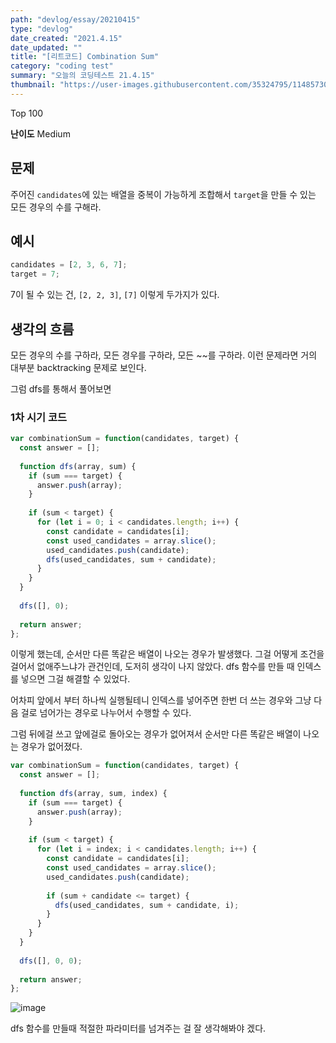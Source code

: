 ```yaml
---
path: "devlog/essay/20210415"
type: "devlog"
date_created: "2021.4.15"
date_updated: ""
title: "[리트코드] Combination Sum"
category: "coding test"
summary: "오늘의 코딩테스트 21.4.15"
thumbnail: "https://user-images.githubusercontent.com/35324795/114857300-0fbcaf80-9e23-11eb-8f19-cd60c9b507a3.png"
---
```

Top 100

**난이도** Medium

## 문제
주어진 `candidates`에 있는 배열을 중복이 가능하게 조합해서 `target`을 만들 수 있는 모든 경우의 수를 구해라.

## 예시
```js
candidates = [2, 3, 6, 7];
target = 7;
```

7이 될 수 있는 건, `[2, 2, 3]`, `[7]` 이렇게 두가지가 있다.

## 생각의 흐름

모든 경우의 수를 구하라, 모든 경우를 구하라, 모든 ~~를 구하라. 이런 문제라면 거의 대부분 backtracking 문제로 보인다.

그럼 dfs를 통해서 풀어보면

### 1차 시기 코드
```js
var combinationSum = function(candidates, target) {
  const answer = [];
  
  function dfs(array, sum) {
    if (sum === target) {
      answer.push(array);
    }
  
    if (sum < target) {
      for (let i = 0; i < candidates.length; i++) {
        const candidate = candidates[i];
        const used_candidates = array.slice();
        used_candidates.push(candidate);
        dfs(used_candidates, sum + candidate);
      } 
    }
  }
  
  dfs([], 0);
  
  return answer;
};
```

이렇게 했는데, 순서만 다른 똑같은 배열이 나오는 경우가 발생했다. 그걸 어떻게 조건을 걸어서 없애주느냐가 관건인데, 도저히 생각이 나지 않았다. dfs 함수를 만들 때 인덱스를 넣으면 그걸 해결할 수 있었다.

어차피 앞에서 부터 하나씩 실행될테니 인덱스를 넣어주면 한번 더 쓰는 경우와 그냥 다음 걸로 넘어가는 경우로 나누어서 수행할 수 있다.

그럼 뒤에걸 쓰고 앞에걸로 돌아오는 경우가 없어져서 순서만 다른 똑같은 배열이 나오는 경우가 없어졌다.

```js
var combinationSum = function(candidates, target) {
  const answer = [];
  
  function dfs(array, sum, index) {
    if (sum === target) {
      answer.push(array);
    }
  
    if (sum < target) {
      for (let i = index; i < candidates.length; i++) {
        const candidate = candidates[i];
        const used_candidates = array.slice();
        used_candidates.push(candidate);
        
        if (sum + candidate <= target) {
          dfs(used_candidates, sum + candidate, i);
        }
      } 
    }
  }
  
  dfs([], 0, 0);
  
  return answer;
};
```

![image](https://user-images.githubusercontent.com/35324795/114860133-92933980-9e26-11eb-9d44-ec479f2cfaf5.png)

dfs 함수를 만들때 적절한 파라미터를 넘겨주는 걸 잘 생각해봐야 겠다.
